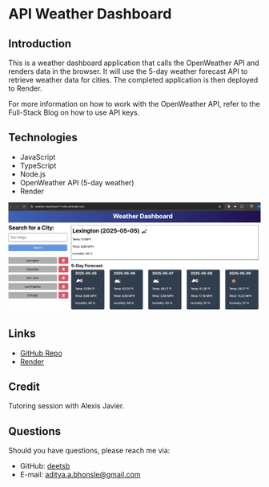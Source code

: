 # API Weather Dashboard

## Introduction
This is a weather dashboard application that calls the OpenWeather API and renders data in the browser. It will use the 5-day weather forecast API to retrieve weather data for cities. The completed application is then deployed to Render.

For more information on how to work with the OpenWeather API, refer to the Full-Stack Blog on how to use API keys.

## Technologies
- JavaScript
- TypeScript
- Node.js
- OpenWeather API (5-day weather)
- Render

![Forecast](forecast.png)

## Links
- [GitHub Repo](https://github.com/deetsb/weather-dashboard)
- [Render](https://weather-dashboard-1-rx8s.onrender.com)

## Credit
Tutoring session with Alexis Javier.

## Questions
Should you have questions, please reach me via:
- GitHub: [deetsb](https://github.com/deetsb)
- E-mail: [aditya.a.bhonsle@gmail.com](mailto:aditya.a.bhonsle@gmail.com)
